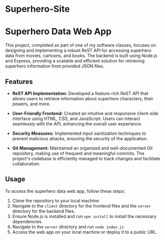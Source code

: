 # Superhero-Site

# Superhero Data Web App

This project, completed as part of one of my software classes, focuses on designing and implementing a robust ReST API for accessing superhero data from movies, cartoons, and books. The backend is built using Node.js and Express, providing a scalable and efficient solution for retrieving superhero information from provided JSON files.

## Features

- **ReST API Implementation:** Developed a feature-rich ReST API that allows users to retrieve information about superhero characters, their powers, and more.

- **User-Friendly Frontend:** Created an intuitive and responsive client-side interface using HTML, CSS, and JavaScript. Users can interact seamlessly with the API, enhancing the overall user experience.

- **Security Measures:** Implemented input sanitization techniques to prevent malicious attacks, ensuring the security of the application.

- **Git Management:** Maintained an organized and well-documented Git repository, making use of frequent and meaningful commits. The project's codebase is efficiently managed to track changes and facilitate collaboration.

## Usage

To access the superhero data web app, follow these steps:

1. Clone the repository to your local machine.
2. Navigate to the `client` directory for the frontend files and the `server` directory for the backend files.
3. Ensure Node.js is installed and run `npm install` to install the necessary dependencies.
4. Navigate to the `server` directory and run `node index.js`
5. Access the web app on your local machine or deploy it to a public URL.


